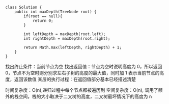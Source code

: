 ```
class Solution {
    public int maxDepth(TreeNode root) {
        if(root == null){
            return 0;
        }

        int leftDepth = maxDepth(root.left);
        int rightDepth = maxDepth(root.right);

        return Math.max(leftDepth, rightDepth) + 1;
    }
}
```

找出终止条件：当前节点为空
找出返回值：节点为空时说明高度为 0，所以返回 0，节点不为空时则分别求左右子树的高度的最大值，同时加 1 表示当前节点的高度，返回该数值
某层的执行过程：在返回值部分基本已经描述清楚

时间复杂度：O(n),递归过程中每个节点都被遍历到
空间复杂度：O(n), 调用了额外的栈空间，栈的大小取决于二叉树的高度，二叉树最坏情况下的高度为 n

